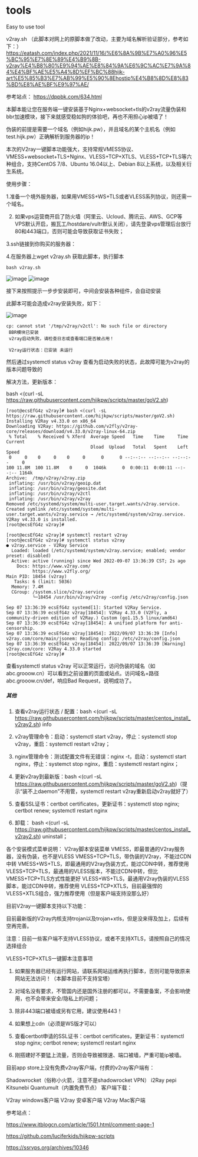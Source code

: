 # tools
Easy to use tool

v2ray.sh （此脚本对网上的原脚本做了改动，主要为域名解析验证部分，参考如下：）
https://eatash.com/index.php/2021/11/16/%E6%8A%9B%E7%A0%96%E5%BC%95%E7%8E%89%E4%B9%8B-v2ray%E4%B8%80%E9%94%AE%E8%84%9A%E6%9C%AC%E7%9A%84%E4%BF%AE%E5%A4%8D%EF%BC%88hijk-art%E5%85%B3%E7%AB%99%E5%90%8Ehostip%E4%B8%8D%E8%83%BD%E8%AE%BF%E9%97%AE/

参考站点：
https://dppbk.com/634.html

本脚本能让您在服务端一键安装基于Nginx+websocket+tls的v2ray流量伪装和bbr加速模块，接下来就感受稳如狗的体验吧，再也不用担心ip被墙了！

伪装的前提是需要一个域名（例如hijk.pw），并且域名的某个主机名（例如test.hijk.pw）正确解析到服务器的ip！

本次的V2ray一键脚本功能强大，支持常规VMESS协议、VMESS+websocket+TLS+Nginx、VLESS+TCP+XTLS、VLESS+TCP+TLS等六种组合，支持CentOS 7/8、Ubuntu 16.04以上、Debian 8以上系统，以及相关衍生系统。

使用步骤：

1.准备一个境外服务器，如果用VMESS+WS+TLS或者VLESS系列协议，则还需一个域名。

2. 如果vps运营商开启了防火墙（阿里云、Ucloud、腾讯云、AWS、GCP等VPS默认开启，搬瓦工/hostdare/vultr默认关闭），请先登录vps管理后台放行80和443端口，否则可能会导致获取证书失败；

3.ssh链接到你购买的服务器：

4.在服务器上wget v2ray.sh 获取此脚本，执行脚本
```
bash v2ray.sh
```

![image](https://user-images.githubusercontent.com/36028587/188813851-cd1feb29-20da-42de-b5e7-46ec20ed2107.png)
![image](https://user-images.githubusercontent.com/36028587/188823026-a4e90b21-c20c-4653-8e38-e2b2fec69ab6.png)


接下来按照提示一步步安装即可，中间会安装各种组件，会自动安装

此脚本可能会造成v2ray安装失败，如下：

![image](https://user-images.githubusercontent.com/36028587/188822182-4711c0a2-fd83-41c0-8b8a-bb70662c8f61.png)


```
cp: cannot stat '/tmp/v2ray/v2ctl': No such file or directory
 BBR模块已安装
 v2ray启动失败，请检查日志或查看端口是否被占用！

 V2ray运行状态：已安装 未运行
 ```
 
 然后通过systemctl status v2ray 查看为启动失败的状态，此故障可能为v2ray的版本问题导致的
 
 解决方法，更新版本：
 
 bash <(curl -sL https://raw.githubusercontent.com/hijkpw/scripts/master/goV2.sh)
 
 ```
[root@ecsEfG4z v2ray]# bash <(curl -sL https://raw.githubusercontent.com/hijkpw/scripts/master/goV2.sh)
Installing V2Ray v4.33.0 on x86_64
Downloading V2Ray: https://github.com/v2fly/v2ray-core/releases/download/v4.33.0/v2ray-linux-64.zip
  % Total    % Received % Xferd  Average Speed   Time    Time     Time  Current
                                 Dload  Upload   Total   Spent    Left  Speed
  0     0    0     0    0     0      0      0 --:--:-- --:--:-- --:--:--     0
100 11.8M  100 11.8M    0     0  1046k      0  0:00:11  0:00:11 --:--:-- 1164k
Archive:  /tmp/v2ray/v2ray.zip
  inflating: /usr/bin/v2ray/geoip.dat  
  inflating: /usr/bin/v2ray/geosite.dat  
  inflating: /usr/bin/v2ray/v2ctl    
  inflating: /usr/bin/v2ray/v2ray    
Removed /etc/systemd/system/multi-user.target.wants/v2ray.service.
Created symlink /etc/systemd/system/multi-user.target.wants/v2ray.service → /etc/systemd/system/v2ray.service.
V2Ray v4.33.0 is installed.
[root@ecsEfG4z v2ray]# 

[root@ecsEfG4z v2ray]# systemctl restart v2ray
[root@ecsEfG4z v2ray]# systemctl status v2ray
● v2ray.service - V2Ray Service
   Loaded: loaded (/etc/systemd/system/v2ray.service; enabled; vendor preset: disabled)
   Active: active (running) since Wed 2022-09-07 13:36:39 CST; 2s ago
     Docs: https://www.v2ray.com/
           https://www.v2fly.org/
 Main PID: 18454 (v2ray)
    Tasks: 6 (limit: 5036)
   Memory: 7.4M
   CGroup: /system.slice/v2ray.service
           └─18454 /usr/bin/v2ray/v2ray -config /etc/v2ray/config.json

Sep 07 13:36:39 ecsEfG4z systemd[1]: Started V2Ray Service.
Sep 07 13:36:39 ecsEfG4z v2ray[18454]: V2Ray 4.33.0 (V2Fly, a community-driven edition of V2Ray.) Custom (go1.15.5 linux/amd64)
Sep 07 13:36:39 ecsEfG4z v2ray[18454]: A unified platform for anti-censorship.
Sep 07 13:36:39 ecsEfG4z v2ray[18454]: 2022/09/07 13:36:39 [Info] v2ray.com/core/main/jsonem: Reading config: /etc/v2ray/config.json
Sep 07 13:36:39 ecsEfG4z v2ray[18454]: 2022/09/07 13:36:39 [Warning] v2ray.com/core: V2Ray 4.33.0 started
[root@ecsEfG4z v2ray]# 
 ```
 
 查看systemctl status v2ray 可以正常运行，访问伪装的域名（如abc.grooow.cn）可以看到之前设置的页面或站点。访问域名+路径 abc.grooow.cn/def，响应Bad Request，说明成功了。
 
 

##### 其他
1. 查看v2ray运行状态 / 配置：bash <(curl -sL https://raw.githubusercontent.com/hijkpw/scripts/master/centos_install_v2ray2.sh) info

2. v2ray管理命令：启动：systemctl start v2ray，停止：systemctl stop v2ray，重启：systemctl restart v2ray；

3. nginx管理命令：测试配置文件有无错误：nginx -t，启动：systemctl start nginx，停止：systemct stop nginx，重启：systemctl restart nginx；

4. 更新v2ray到最新版：bash <(curl -sL https://raw.githubusercontent.com/hijkpw/scripts/master/goV2.sh)（提示“装不上daemon”不用管，systemctl restart v2ray重新启动v2ray就好了）

5. 查看SSL证书：certbot certificates，更新证书：systemctl stop nginx; certbot renew; systemctl restart nginx

6. 卸载： bash <(curl -sL https://raw.githubusercontent.com/hijkpw/scripts/master/centos_install_v2ray2.sh) uninstall；


各个安装模式菜单说明：
V2ray脚本安装菜单
VMESS，即最普通的V2ray服务器，没有伪装，也不是VLESS
VMESS+TCP+TLS，带伪装的V2ray，不能过CDN中转
VMESS+WS+TLS，即最通用的V2ray伪装方式，能过CDN中转，推荐使用
VLESS+TCP+TLS，最通用的VLESS版本，不能过CDN中转，但比VMESS+TCP+TLS方式性能更好
VLESS+WS+TLS，最通用V2ray伪装的VLESS脚本，能过CDN中转，推荐使用
VLESS+TCP+XTLS，目前最强悍的VLESS+XTLS组合，强力推荐使用（但是客户端支持没那么好）

目前V2ray一键脚本支持以下功能：

目前最新版的V2ray内核支持trojan以及trojan+xtls，但是没来得及加上，后续有空再完善。

注意：目前一些客户端不支持VLESS协议，或者不支持XTLS，请按照自己的情况选择组合

VLESS+TCP+XTLS一键脚本注意事项
1. 如果服务器已经有运行网站，请联系网站运维再执行脚本，否则可能导致原来网站无法访问！（本脚本目前不支持宝塔）

2. 对域名没有要求，不管国内还是国外注册的都可以，不需要备案，不会影响使用，也不会带来安全/隐私上的问题；

3. 除非443端口被墙或另有它用，建议使用443！

4. 如果想上cdn（必须是WS版才可以）

5. 查看certbot申请的SSL证书：certbot certificates，更新证书：systemctl stop nginx; certbot renew; systemctl restart nginx

6. 刚搭建好不要猛上流量，否则会导致被限速、端口被墙，严重可能ip被墙。

目前app store上没有免费v2ray客户端，付费的v2ray客户端有：

Shadowrocket（俗称小火箭，注意不是shadowrocket VPN）
i2Ray
pepi
Kitsunebi
Quantumult（内置免费节点）
客户端下载：

V2ray windows客户端
V2ray 安卓客户端
V2ray Mac客户端

参考站点：

https://www.itblogcn.com/article/1501.html/comment-page-1

https://github.com/luciferkids/hijkpw-scripts

https://ssrvps.org/archives/10346
